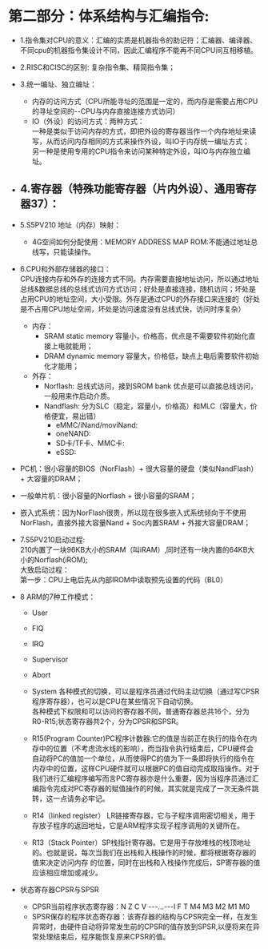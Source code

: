 # 第二部分：体系结构与汇编指令:  

  - 1.指令集对CPU的意义：汇编的实质是机器指令的助记符；汇编器、编译器、不同cpu的机器指令集设计不同，因此汇编程序不能再不同CPU间互相移植。  
  - 2.RISC和CISC的区别: 复杂指令集、精简指令集；  
  - 3.统一编址、独立编址：
    - 内存的访问方式（CPU所能寻址的范围是一定的，而内存是需要占用CPU的寻址空间的--CPU与内存直接连接方式访问）  
    - IO（外设）的访问方式：两种方式：  
      一种是类似于访问内存的方式，即把外设的寄存器当作一个内存地址来读写，从而访问内存相同的方式来操作外设，叫IO于内存统一编址方式；  
      另一种是使用专用的CPU指令来访问某种特定外设，叫IO与内存独立编址。 
      
  - 4.寄存器（特殊功能寄存器（片内外设）、通用寄存器37）： 
    - 
  - 5.S5PV210 地址（内存）映射：  
    - 4G空间如何分配使用：MEMORY ADDRESS MAP  ROM:不能通过地址总线写，只能读操作。
  - 6.CPU和外部存储器的接口：  
  CPU连接内存和外存的连接方式不同。内存需要直接地址访问，所以通过地址总线&数据总线的总线式访问方式访问；好处是直接连接，随机访问；坏处是占用CPU的地址空间，大小受限。外存是通过CPU的外存接口来连接的（好处是不占用CPU地址空间，坏处是访问速度没有总线式快，访问时序复杂）   
    - 内存：   
      - SRAM  static memory  容量小，价格高，优点是不需要软件初始化直接上电就能用；  
      - DRAM  dynamic memory 容量大，价格低，缺点上电后需要软件初始化才能用；     
    - 外存：  
      - Norflash:  总线式访问，接到SROM bank 优点是可以直接总线访问，一般用来作启动介质。  
      - Nandflash:  分为SLC（稳定，容量小，价格高）和MLC（容量大，价格便宜，易出错）  
        - eMMC/iNand/moviNand:
        - oneNAND:
        - SD卡/TF卡、MMC卡:
        - eSSD:  
      
  - PC机：很小容量的BIOS（NorFlash）+ 很大容量的硬盘（类似NandFlash）+ 大容量的DRAM；    
  - 一般单片机：很小容量的Norflash + 很小容量的SRAM；  
  - 嵌入式系统：因为NorFlash很贵，所以现在很多嵌入式系统倾向于不使用NorFlash，直接外接大容量Nand + Soc内置SRAM + 外接大容量DRAM； 
  - 7.S5PV210启动过程:  
    210内置了一块96KB大小的SRAM（叫iRAM）,同时还有一块内置的64KB大小的Norflash(iROM);  
    大致启动过程：  
      第一步：CPU上电后先从内部IROM中读取预先设置的代码（BL0）
      
  - 8 ARM的7种工作模式：  
    - User  
    - FIQ  
    - IRQ  
    - Supervisor  
    - Abort  
    - System 
    各种模式的切换，可以是程序员通过代码主动切换（通过写CPSR程序寄存器），也可以是CPU在某些情况下自动切换。  
    各种模式下权限和可以访问的寄存器不同，普通寄存器总共16个，分为R0-R15;状态寄存器共2个，分为CPSR和SPSR。
    
    -  R15(Program Counter)PC程序计数器:它的值是当前正在执行的指令在内存中的位置（不考虑流水线的影响），而当指令执行结束后，CPU硬件会自动将PC的值加一个单位，从而使得PC的值为下一条即将执行的指令在内存中的位置，这样CPU硬件就可以根据PC的值自动完成取指操作。对于我们进行汇编程序编写而言PC寄存器亦是什么重要，因为当程序员通过汇编指令完成对PC寄存器的赋值操作的时候，其实就是完成了一次无条件跳转，这一点请务必牢记。
    
    -  R14（linked register） LR链接寄存器，它与子程序调用密切相关，用于存放子程序的返回地址，它是ARM程序实现子程序调用的关键所在。
    
    -  R13（Stack Pointer）SP栈指针寄存器。它是用于存放堆栈的栈顶地址的。也就是说，每次当我们在出栈和入栈操作的时候，都将根据寄存器的值来决定访问内存
的位置，同时在出栈和入栈操作完成后，SP寄存器的值应该相应增加或减少。  
  - 状态寄存器CPSR与SPSR  
    - CPSR当前程序状态寄存器：N Z C V ---...---l F T M4 M3 M2 M1 M0
    - SPSR保存的程序状态寄存器：该寄存器的结构与CPSR完全一样，在发生异常时，由硬件自动将异常发生前的CPSR的值存放到SPSR,以便将来在异常处理结束后，程序能恢复原来CPSR的值。   

